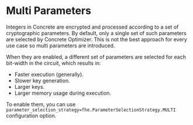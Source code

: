 # Multi Parameters

Integers in Concrete are encrypted and processed according to a set of cryptographic parameters. By default, only a single set of such parameters are selected by Concrete Optimizer. This is not the best approach for every use case so multi parameters are introduced.

When they are enabled, a different set of parameters are selected for each bit-width in the circuit, which results in:
- Faster execution (generally).
- Slower key generation.
- Larger keys.
- Larger memory usage during execution.

To enable them, you can use `parameter_selection_strategy=fhe.ParameterSelectionStrategy.MULTI` configuration option.
